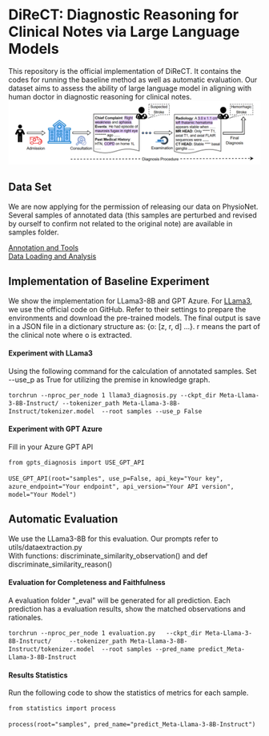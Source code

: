 # DiReCT: Diagnostic Reasoning for Clinical Notes via Large Language Models 
This repository is the official implementation of DiReCT. It contains the codes for running the baseline method as well as automatic evaluation. 
Our dataset aims to assess the ability of large language model in aligning with human doctor in diagnostic reasoning for clinical notes.
![Diagnostic Procedure](imgs/imgs.png)

## Data Set
We are now applying for the permission of releasing our data on PhysioNet. Several samples of annotated data (this samples are perturbed and revised by ourself to confirm not related to the original note) are available in samples folder.

[Annotation and Tools](https://github.com/wbw520/DiReCT/tree/master/utils/data_annotation) <br>
[Data Loading and Analysis](https://github.com/wbw520/DiReCT/tree/master/utils/data_loading_analysisi)

## Implementation of Baseline Experiment
We show the implementation for LLama3-8B and GPT Azure.
For [LLama3](https://github.com/meta-llama/llama3), we use the official code on GitHub. Refer to their settings to prepare the environments and download the pre-trained models. 
The final output is save in a JSON file in a dictionary structure as: {o: [z, r, d] ...}. r means the part of the clinical note where o is extracted. 

#### Experiment with LLama3
Using the following command for the calculation of annotated samples. Set --use_p as True for utilizing the premise in knowledge graph.
```
torchrun --nproc_per_node 1 llama3_diagnosis.py --ckpt_dir Meta-Llama-3-8B-Instruct/ --tokenizer_path Meta-Llama-3-8B-Instruct/tokenizer.model  --root samples --use_p False
```
#### Experiment with GPT Azure
Fill in your Azure GPT API
```
from gpts_diagnosis import USE_GPT_API

USE_GPT_API(root="samples", use_p=False, api_key="Your key", azure_endpoint="Your endpoint", api_version="Your API version", model="Your Model")
```

## Automatic Evaluation
We use the LLama3-8B for this evaluation. Our prompts refer to utils/dataextraction.py <br>
With functions: discriminate_similarity_observation() and  def discriminate_similarity_reason()
#### Evaluation for Completeness and Faithfulness
A evaluation folder "_eval" will be generated for all prediction. Each prediction has a evaluation results, show the matched observations and rationales.
```
torchrun --nproc_per_node 1 evaluation.py   --ckpt_dir Meta-Llama-3-8B-Instruct/     --tokenizer_path Meta-Llama-3-8B-Instruct/tokenizer.model  --root samples --pred_name predict_Meta-Llama-3-8B-Instruct
```
#### Results Statistics
Run the following code to show the statistics of metrics for each sample.
```
from statistics import process

process(root="samples", pred_name="predict_Meta-Llama-3-8B-Instruct")
```
